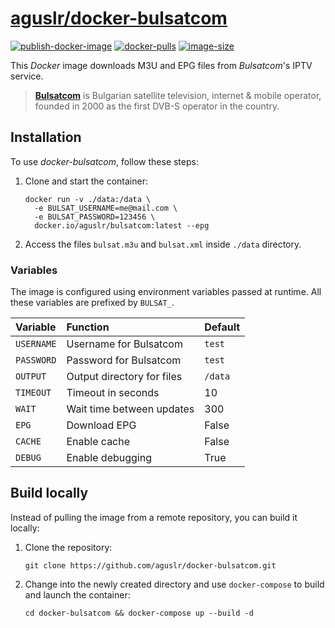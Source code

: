 [aguslr/docker-bulsatcom][1]
============================

[![publish-docker-image](https://github.com/aguslr/docker-bulsatcom/actions/workflows/docker-publish.yml/badge.svg)](https://github.com/aguslr/docker-bulsatcom/actions/workflows/docker-publish.yml) [![docker-pulls](https://img.shields.io/docker/pulls/aguslr/bulsatcom)](https://hub.docker.com/r/aguslr/bulsatcom) [![image-size](https://img.shields.io/docker/image-size/aguslr/bulsatcom/latest)](https://hub.docker.com/r/aguslr/bulsatcom)


This *Docker* image downloads M3U and EPG files from *Bulsatcom*'s IPTV service.

> **[Bulsatcom][2]** is Bulgarian satellite television, internet & mobile
> operator, founded in 2000 as the first DVB-S operator in the country.


Installation
------------

To use *docker-bulsatcom*, follow these steps:

1. Clone and start the container:

       docker run -v ./data:/data \
         -e BULSAT_USERNAME=me@mail.com \
         -e BULSAT_PASSWORD=123456 \
         docker.io/aguslr/bulsatcom:latest --epg

2. Access the files `bulsat.m3u` and  `bulsat.xml` inside `./data` directory.


### Variables

The image is configured using environment variables passed at runtime. All these
variables are prefixed by `BULSAT_`.

| Variable    | Function                    | Default |
| :---------- | :-------------------------- | :------ |
| `USERNAME`  | Username for Bulsatcom      | `test`  |
| `PASSWORD`  | Password for Bulsatcom      | `test`  |
| `OUTPUT`    | Output directory for files  | `/data` |
| `TIMEOUT`   | Timeout in seconds          | 10      |
| `WAIT`      | Wait time between updates   | 300     |
| `EPG`       | Download EPG                | False   |
| `CACHE`     | Enable cache                | False   |
| `DEBUG`     | Enable debugging            | True    |


Build locally
-------------

Instead of pulling the image from a remote repository, you can build it locally:

1. Clone the repository:

       git clone https://github.com/aguslr/docker-bulsatcom.git

2. Change into the newly created directory and use `docker-compose` to build and
   launch the container:

       cd docker-bulsatcom && docker-compose up --build -d


[1]: https://github.com/aguslr/docker-bulsatcom
[2]: https://www.bulsatcom.bg/

